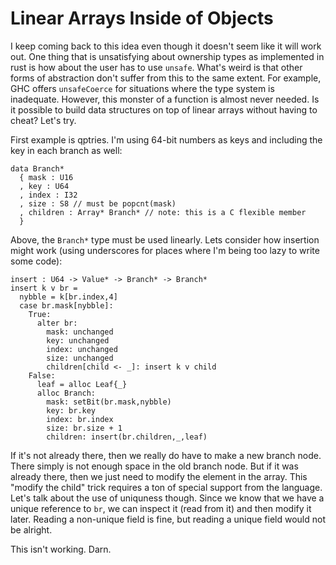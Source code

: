 # Linear Arrays Inside of Objects

I keep coming back to this idea even though it doesn't seem like it will
work out. One thing that is unsatisfying about ownership types as implemented
in rust is how about the user has to use `unsafe`. What's weird is that
other forms of abstraction don't suffer from this to the same extent. For
example, GHC offers `unsafeCoerce` for situations where the type system
is inadequate. However, this monster of a function is almost never needed.
Is it possible to build data structures on top of linear arrays without
having to cheat? Let's try.

First example is qptries. I'm using 64-bit numbers as keys and including
the key in each branch as well:

    data Branch*
      { mask : U16
      , key : U64
      , index : I32
      , size : S8 // must be popcnt(mask)
      , children : Array* Branch* // note: this is a C flexible member
      }

Above, the `Branch*` type must be used linearly. Lets consider how insertion
might work (using underscores for places where I'm being too lazy to write
some code):

    insert : U64 -> Value* -> Branch* -> Branch*
    insert k v br =
      nybble = k[br.index,4]
      case br.mask[nybble]:
        True:
          alter br:
            mask: unchanged
            key: unchanged
            index: unchanged
            size: unchanged
            children[child <- _]: insert k v child
        False:
          leaf = alloc Leaf{_} 
          alloc Branch:
            mask: setBit(br.mask,nybble)
            key: br.key
            index: br.index
            size: br.size + 1
            children: insert(br.children,_,leaf)

If it's not already there, then we really do have to make a new branch node.
There simply is not enough space in the old branch node. But if it was
already there, then we just need to modify the element in the array. This
"modify the child" trick requires a ton of special support from the
language. Let's talk about the use of uniquness though. Since we know
that we have a unique reference to `br`, we can inspect it (read from it)
and then modify it later. Reading a non-unique field is fine, but reading
a unique field would not be alright.

This isn't working. Darn.
